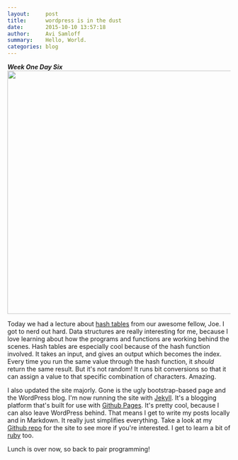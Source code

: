 ```yaml
---
layout:     post
title:      wordpress is in the dust
date:       2015-10-10 13:57:18
author:     Avi Samloff
summary:    Hello, World.
categories: blog
---
```


***Week One Day Six***
<img src="{{site.url}}/images/hash-tables-lecture.jpg" height="550px" class="rotate90">

Today we had a lecture about [hash tables][1] from our awesome fellow, Joe. I got to nerd out hard. Data structures are really interesting for me, because I love learning about how the programs and functions are working behind the scenes. Hash tables are especially cool because of the hash function involved. It takes an input, and gives an output which becomes the index. Every time you run the same value through the hash function, it *should* return the same result. But it's not random! It runs bit conversions so that it can assign a value to that specific combination of characters. Amazing.

I also updated the site majorly. Gone is the ugly bootstrap-based page and the WordPress blog. I'm now running the site with [Jekyll][2]. It's a blogging platform that's built for use with [Github Pages][3]. It's pretty cool, because I can also leave WordPress behind. That means I get to write my posts locally and in Markdown. It really just simplifies everything. Take a look at my [Github repo][4] for the site to see more if you're interested. I get to learn a bit of [ruby][5] too.

Lunch is over now, so back to pair programming!





[1]: https://en.wikipedia.org/wiki/Hash_table
[2]: http://jekyllrb.com/
[3]: https://pages.github.com/
[4]: https://github.com/theavish/theavish.github.io/
[5]: https://www.ruby-lang.org/
